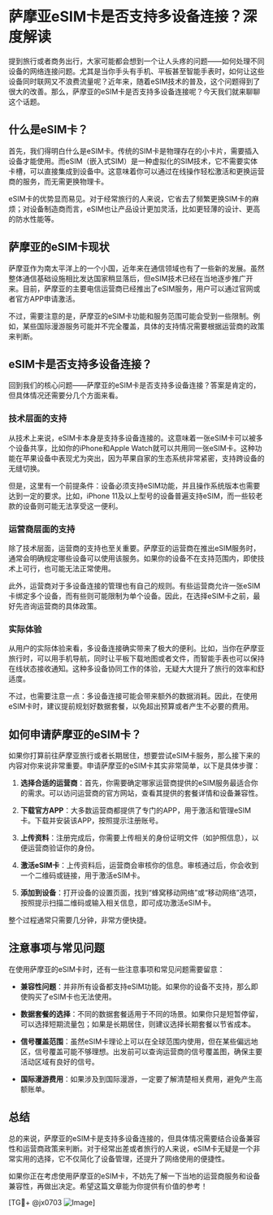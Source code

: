 # 萨摩亚eSIM卡是否支持多设备连接？深度解读

提到旅行或者商务出行，大家可能都会想到一个让人头疼的问题——如何处理不同设备的网络连接问题。尤其是当你手头有手机、平板甚至智能手表时，如何让这些设备同时联网又不浪费流量呢？近年来，随着eSIM技术的普及，这个问题得到了很大的改善。那么，萨摩亚的eSIM卡是否支持多设备连接呢？今天我们就来聊聊这个话题。

## 什么是eSIM卡？

首先，我们得明白什么是eSIM卡。传统的SIM卡是物理存在的小卡片，需要插入设备才能使用。而eSIM（嵌入式SIM）是一种虚拟化的SIM技术，它不需要实体卡槽，可以直接集成到设备中。这意味着你可以通过在线操作轻松激活和更换运营商的服务，而无需更换物理卡。

eSIM卡的优势显而易见。对于经常旅行的人来说，它省去了频繁更换SIM卡的麻烦；对设备制造商而言，eSIM也让产品设计更加灵活，比如更轻薄的设计、更高的防水性能等。

## 萨摩亚的eSIM卡现状

萨摩亚作为南太平洋上的一个小国，近年来在通信领域也有了一些新的发展。虽然整体通信基础设施相比发达国家稍显落后，但eSIM技术已经在当地逐步推广开来。目前，萨摩亚的主要电信运营商已经推出了eSIM服务，用户可以通过官网或者官方APP申请激活。

不过，需要注意的是，萨摩亚的eSIM卡功能和服务范围可能会受到一些限制。例如，某些国际漫游服务可能并不完全覆盖，具体的支持情况需要根据运营商的政策来判断。

## eSIM卡是否支持多设备连接？

回到我们的核心问题——萨摩亚的eSIM卡是否支持多设备连接？答案是肯定的，但具体情况还需要分几个方面来看。

### 技术层面的支持

从技术上来说，eSIM卡本身是支持多设备连接的。这意味着一张eSIM卡可以被多个设备共享，比如你的iPhone和Apple Watch就可以共用同一张eSIM卡。这种功能在苹果设备中表现尤为突出，因为苹果自家的生态系统非常紧密，支持跨设备的无缝切换。

但是，这里有一个前提条件：设备必须支持eSIM功能，并且操作系统版本也需要达到一定的要求。比如，iPhone 11及以上型号的设备普遍支持eSIM，而一些较老款的设备则可能无法享受这一便利。

### 运营商层面的支持

除了技术层面，运营商的支持也至关重要。萨摩亚的运营商在推出eSIM服务时，通常会明确规定哪些设备可以使用该服务。如果你的设备不在支持范围内，即使技术上可行，也可能无法正常使用。

此外，运营商对于多设备连接的管理也有自己的规则。有些运营商允许一张eSIM卡绑定多个设备，而有些则可能限制为单个设备。因此，在选择eSIM卡之前，最好先咨询运营商的具体政策。

### 实际体验

从用户的实际体验来看，多设备连接确实带来了极大的便利。比如，当你在萨摩亚旅行时，可以用手机导航，同时让平板下载地图或者文件，而智能手表也可以保持在线状态接收通知。这种多设备协同工作的体验，无疑大大提升了旅行的效率和舒适度。

不过，也需要注意一点：多设备连接可能会带来额外的数据消耗。因此，在使用eSIM卡时，建议提前规划好数据套餐，以免超出预算或者产生不必要的费用。

## 如何申请萨摩亚的eSIM卡？

如果你打算前往萨摩亚旅行或者长期居住，想要尝试eSIM卡服务，那么接下来的内容对你来说非常重要。申请萨摩亚的eSIM卡其实非常简单，以下是具体步骤：

1. **选择合适的运营商**：首先，你需要确定哪家运营商提供的eSIM服务最适合你的需求。可以访问运营商的官方网站，查看其提供的套餐详情和设备兼容性。

2. **下载官方APP**：大多数运营商都提供了专门的APP，用于激活和管理eSIM卡。下载并安装该APP，按照提示注册账号。

3. **上传资料**：注册完成后，你需要上传相关的身份证明文件（如护照信息），以便运营商验证你的身份。

4. **激活eSIM卡**：上传资料后，运营商会审核你的信息。审核通过后，你会收到一个二维码或链接，用于激活eSIM卡。

5. **添加到设备**：打开设备的设置页面，找到“蜂窝移动网络”或“移动网络”选项，按照提示扫描二维码或输入相关信息，即可成功激活eSIM卡。

整个过程通常只需要几分钟，非常方便快捷。

## 注意事项与常见问题

在使用萨摩亚的eSIM卡时，还有一些注意事项和常见问题需要留意：

- **兼容性问题**：并非所有设备都支持eSIM功能。如果你的设备不支持，那么即使购买了eSIM卡也无法使用。
  
- **数据套餐的选择**：不同的数据套餐适用于不同的场景。如果你只是短暂停留，可以选择短期流量包；如果是长期居住，则建议选择长期套餐以节省成本。

- **信号覆盖范围**：虽然eSIM卡理论上可以在全球范围内使用，但在某些偏远地区，信号覆盖可能不够理想。出发前可以查询运营商的信号覆盖图，确保主要活动区域有良好的信号。

- **国际漫游费用**：如果涉及到国际漫游，一定要了解清楚相关费用，避免产生高额账单。

## 总结

总的来说，萨摩亚的eSIM卡是支持多设备连接的，但具体情况需要结合设备兼容性和运营商政策来判断。对于经常出差或者旅行的人来说，eSIM卡无疑是一个非常实用的选择，它不仅简化了设备管理，还提升了网络使用的便捷性。

如果你正在考虑使用萨摩亚的eSIM卡，不妨先了解一下当地的运营商服务和设备兼容性，再做出决定。希望这篇文章能为你提供有价值的参考！

[TG💪+ @jx0703 ![Image](https://github.com/user-attachments/assets/dbca1d08-cadb-493c-b0ec-ad6f7a83f270)]